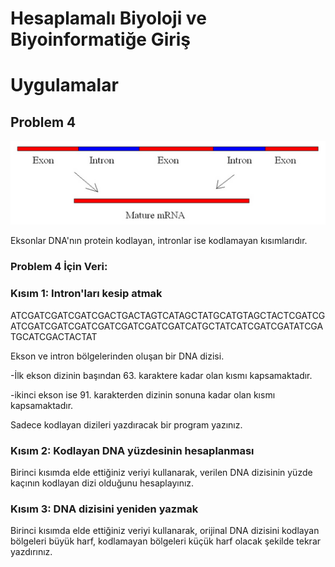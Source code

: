 
# Hesaplamalı Biyoloji ve Biyoinformatiğe Giriş
# Uygulamalar

## Problem 4

![alt text](../Resimler/exon.png)

Eksonlar DNA'nın protein kodlayan, intronlar ise kodlamayan kısımlarıdır.

### Problem 4 İçin Veri:

### Kısım 1: Intron'ları kesip atmak

ATCGATCGATCGATCGACTGACTAGTCATAGCTATGCATGTAGCTACTCGATCGATCGATCGATCGATCGATCGATCGATCGATCATGCTATCATCGATCGATATCGATGCATCGACTACTAT

Ekson ve intron bölgelerinden oluşan bir DNA dizisi.

-İlk ekson dizinin başından 63. karaktere kadar olan kısmı kapsamaktadır.

-ikinci ekson ise 91. karakterden dizinin sonuna kadar olan kısmı kapsamaktadır.

Sadece kodlayan dizileri yazdıracak bir program yazınız.

### Kısım 2: Kodlayan DNA yüzdesinin hesaplanması

Birinci kısımda elde ettiğiniz veriyi kullanarak, verilen DNA dizisinin yüzde kaçının kodlayan dizi olduğunu hesaplayınız.

### Kısım 3: DNA dizisini yeniden yazmak

Birinci kısımda elde ettiğiniz veriyi kullanarak, orijinal DNA dizisini kodlayan bölgeleri büyük harf, kodlamayan bölgeleri küçük harf olacak şekilde tekrar yazdırınız.
